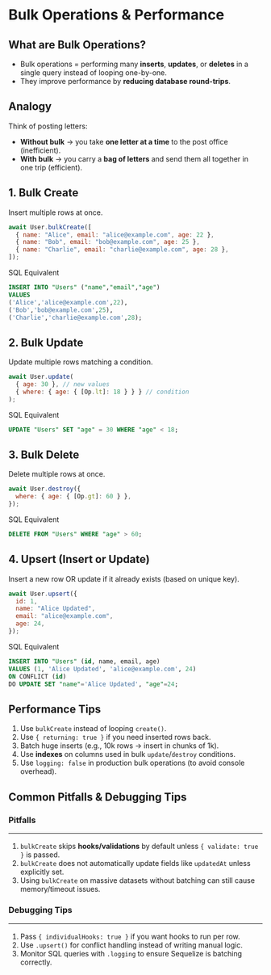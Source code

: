 # Bulk Operations & Performance

## What are Bulk Operations?

- Bulk operations = performing many **inserts**, **updates**, or **deletes** in a single query instead of looping one-by-one.
- They improve performance by **reducing database round-trips**.

## Analogy

Think of posting letters:

- **Without bulk** → you take **one letter at a time** to the post office (inefficient).
- **With bulk** → you carry a **bag of letters** and send them all together in one trip (efficient).

## 1. Bulk Create

Insert multiple rows at once.

```js
await User.bulkCreate([
  { name: "Alice", email: "alice@example.com", age: 22 },
  { name: "Bob", email: "bob@example.com", age: 25 },
  { name: "Charlie", email: "charlie@example.com", age: 28 },
]);
```

SQL Equivalent

```sql
INSERT INTO "Users" ("name","email","age")
VALUES
('Alice','alice@example.com',22),
('Bob','bob@example.com',25),
('Charlie','charlie@example.com',28);
```

## 2. Bulk Update

Update multiple rows matching a condition.

```js
await User.update(
  { age: 30 }, // new values
  { where: { age: { [Op.lt]: 18 } } } // condition
);
```

SQL Equivalent

```sql
UPDATE "Users" SET "age" = 30 WHERE "age" < 18;
```

## 3. Bulk Delete

Delete multiple rows at once.

```js
await User.destroy({
  where: { age: { [Op.gt]: 60 } },
});
```

SQL Equivalent

```sql
DELETE FROM "Users" WHERE "age" > 60;
```

## 4. Upsert (Insert or Update)

Insert a new row OR update if it already exists (based on unique key).

```js
await User.upsert({
  id: 1,
  name: "Alice Updated",
  email: "alice@example.com",
  age: 24,
});
```

SQL Equivalent

```sql
INSERT INTO "Users" (id, name, email, age)
VALUES (1, 'Alice Updated', 'alice@example.com', 24)
ON CONFLICT (id)
DO UPDATE SET "name"='Alice Updated', "age"=24;
```

## Performance Tips

1. Use `bulkCreate` instead of looping `create()`.
2. Use `{ returning: true }` if you need inserted rows back.
3. Batch huge inserts (e.g., 10k rows → insert in chunks of 1k).
4. Use **indexes** on columns used in bulk `update`/`destroy` conditions.
5. Use `logging: false` in production bulk operations (to avoid console overhead).

## Common Pitfalls & Debugging Tips

### Pitfalls<hr/>

1. `bulkCreate` skips **hooks/validations** by default unless `{ validate: true }` is passed.
2. `bulkCreate` does not automatically update fields like `updatedAt` unless explicitly set.
3. Using `bulkCreate` on massive datasets without batching can still cause memory/timeout issues.

### Debugging Tips<hr/>

1. Pass `{ individualHooks: true }` if you want hooks to run per row.
2. Use `.upsert()` for conflict handling instead of writing manual logic.
3. Monitor SQL queries with `.logging` to ensure Sequelize is batching correctly.
